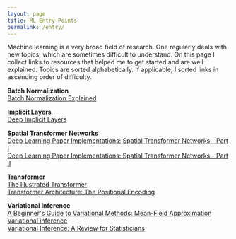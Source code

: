 ```yaml
---
layout: page
title: ML Entry Points
permalink: /entry/
---
```


Machine learning is a very broad field of research. One regularly deals with new topics, which are sometimes difficult to understand. On this page I collect links to resources that helped me to get started and are well explained. Topics are sorted alphabetically. If applicable, I sorted links in ascending order of difficulty.

**Batch Normalization**  
[Batch Normalization Explained](https://leimao.github.io/blog/Batch-Normalization/)

**Implicit Layers**  
[Deep Implicit Layers](http://implicit-layers-tutorial.org/introduction/)

**Spatial Transformer Networks**  
[Deep Learning Paper Implementations: Spatial Transformer Networks - Part I](https://kevinzakka.github.io/2017/01/10/stn-part1/)  
[Deep Learning Paper Implementations: Spatial Transformer Networks - Part II](https://kevinzakka.github.io/2017/01/18/stn-part2/)

**Transformer**  
[The Illustrated Transformer](http://jalammar.github.io/illustrated-transformer/)  
[Transformer Architecture: The Positional Encoding](https://kazemnejad.com/blog/transformer_architecture_positional_encoding/)

**Variational Inference**  
[A Beginner's Guide to Variational Methods: Mean-Field Approximation](https://blog.evjang.com/2016/08/variational-bayes.html)  
[Variational inference](https://ermongroup.github.io/cs228-notes/inference/variational/)  
[Variational Inference: A Review for Statisticians](https://arxiv.org/pdf/1601.00670.pdf)
